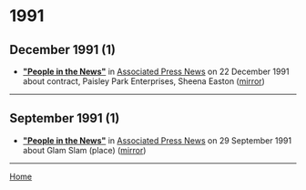 # 1991

## December 1991 (1)

 - [**"People in the News"**](https://apnews.com/df4748de657e2a79a5ec74214a26f279) in [Associated Press News](https://apnews.com/) on 22 December 1991 about contract, Paisley Park Enterprises, Sheena Easton ([mirror](https://web.archive.org/web/*/https://apnews.com/df4748de657e2a79a5ec74214a26f279))

----

## September 1991 (1)

 - [**"People in the News"**](https://apnews.com/ead94f8086f35ea0b95cd202d06b49b5) in [Associated Press News](https://apnews.com/) on 29 September 1991 about Glam Slam (place) ([mirror](https://web.archive.org/web/*/https://apnews.com/ead94f8086f35ea0b95cd202d06b49b5))

----

[Home](../)
